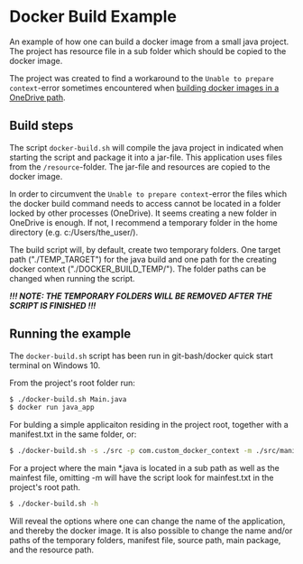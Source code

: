 # Docker Build Example
An example of how one can build a docker image from a small java project. The project has resource file in a sub folder which should be copied to the docker image.

The project was created to find a workaround to the `Unable to prepare context`-error sometimes encountered when [building docker images in a OneDrive path](https://github.com/docker/for-win/issues/1290).

## Build steps
The script `docker-build.sh` will compile the java project in indicated when starting the script and package it into a jar-file. This application uses files from the `/resource`-folder. The jar-file and resources are copied to the docker image.

In order to circumvent the `Unable to prepare context`-error the files which the docker build command needs to access cannot be located in a folder locked by other processes (OneDrive). It seems creating a new folder in OneDrive is enough. If not, I recommend a temporary folder in the home directory (e.g. c:/Users/the_user/).

The build script will, by default, create two temporary folders. One target path ("./TEMP_TARGET") for the java build and one path for the creating docker context ("./DOCKER_BUILD_TEMP/"). The folder paths can be changed when running the script.

**_!!! NOTE: THE TEMPORARY FOLDERS WILL BE REMOVED AFTER THE SCRIPT IS FINISHED !!!_**

## Running the example
The `docker-build.sh` script has been run in git-bash/docker quick start terminal on Windows 10.

From the project's root folder run:

```bash
$ ./docker-build.sh Main.java
$ docker run java_app
```
For bulding a simple applicaiton residing in the project root, together with a manifest.txt in the same folder, or:
 
 ```bash
 $ ./docker-build.sh -s ./src -p com.custom_docker_context -m ./src/manifest_w_package.txt Main.java
 ```
For a project where the main *.java is located in a sub path as well as the mainfest file, omitting -m will have the script look for mainfest.txt in the project's root path.

```bash
$ ./docker-build.sh -h
```
Will reveal the options where one can change the name of the application, and thereby the docker image. It is also possible to change the name and/or paths of the temporary folders, manifest file, source path, main package, and the resource path.